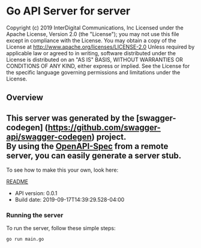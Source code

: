 # Go API Server for server

Copyright (c) 2019  InterDigital Communications, Inc Licensed under the Apache License, Version 2.0 (the \"License\"); you may not use this file except in compliance with the License. You may obtain a copy of the License at      http://www.apache.org/licenses/LICENSE-2.0  Unless required by applicable law or agreed to in writing, software distributed under the License is distributed on an \"AS IS\" BASIS, WITHOUT WARRANTIES OR CONDITIONS OF ANY KIND, either express or implied. See the License for the specific language governing permissions and limitations under the License. 

## Overview
This server was generated by the [swagger-codegen]
(https://github.com/swagger-api/swagger-codegen) project.  
By using the [OpenAPI-Spec](https://github.com/OAI/OpenAPI-Specification) from a remote server, you can easily generate a server stub.  
-

To see how to make this your own, look here:

[README](https://github.com/swagger-api/swagger-codegen/blob/master/README.md)

- API version: 0.0.1
- Build date: 2019-09-17T14:39:29.528-04:00


### Running the server
To run the server, follow these simple steps:

```
go run main.go
```

